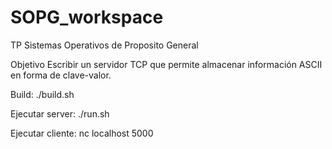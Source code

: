# SOPG_workspace
TP Sistemas Operativos de Proposito General

Objetivo
Escribir un servidor TCP que permite almacenar información ASCII en forma de clave-valor.

Build: 
./build.sh

Ejecutar server: 
./run.sh 

Ejecutar cliente: 
nc localhost 5000
